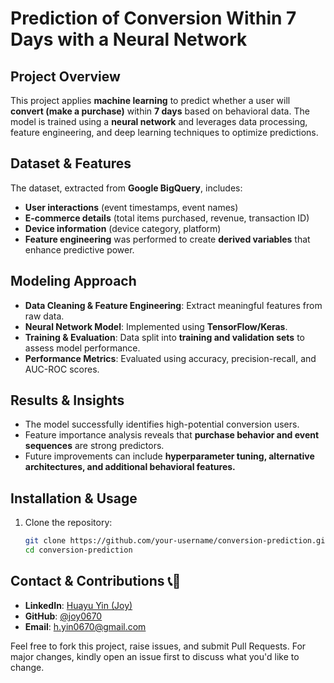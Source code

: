 # Prediction of Conversion Within 7 Days with a Neural Network

## Project Overview
This project applies **machine learning** to predict whether a user will **convert (make a purchase)** within **7 days** based on behavioral data. The model is trained using a **neural network** and leverages data processing, feature engineering, and deep learning techniques to optimize predictions.

## Dataset & Features
The dataset, extracted from **Google BigQuery**, includes:
- **User interactions** (event timestamps, event names)
- **E-commerce details** (total items purchased, revenue, transaction ID)
- **Device information** (device category, platform)
- **Feature engineering** was performed to create **derived variables** that enhance predictive power.

## Modeling Approach
- **Data Cleaning & Feature Engineering**: Extract meaningful features from raw data.
- **Neural Network Model**: Implemented using **TensorFlow/Keras**.
- **Training & Evaluation**: Data split into **training and validation sets** to assess model performance.
- **Performance Metrics**: Evaluated using accuracy, precision-recall, and AUC-ROC scores.

## Results & Insights
- The model successfully identifies high-potential conversion users.
- Feature importance analysis reveals that **purchase behavior and event sequences** are strong predictors.
- Future improvements can include **hyperparameter tuning, alternative architectures, and additional behavioral features.**

## Installation & Usage
1. Clone the repository:
   ```sh
   git clone https://github.com/your-username/conversion-prediction.git
   cd conversion-prediction

## Contact & Contributions 📞🤝

- **LinkedIn**: [Huayu Yin (Joy)](https://www.linkedin.com/in/huayu-joy-yin-3266451b8/) 
- **GitHub**: [@joy0670](https://github.com/joy0670)
- **Email**: h.yin0670@gmail.com

Feel free to fork this project, raise issues, and submit Pull Requests. For major changes, kindly open an issue first to discuss what you'd like to change.

